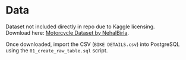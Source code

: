 # Data

Dataset not included directly in repo due to Kaggle licensing.  
Download here: [Motorcycle Dataset by NehalBirla](https://www.kaggle.com/datasets/nehalbirla/motorcycle-dataset).  

Once downloaded, import the CSV (`BIKE DETAILS.csv`) into PostgreSQL using the `01_create_raw_table.sql` script.
